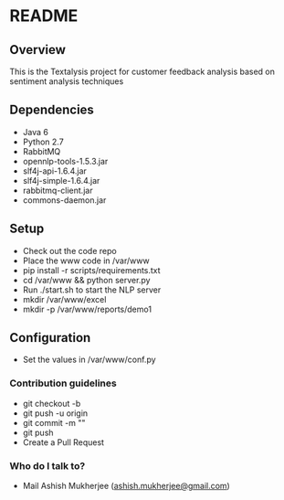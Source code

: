 # README #

## Overview

This is the Textalysis project for customer feedback analysis based on sentiment analysis techniques

## Dependencies

* Java 6
* Python 2.7
* RabbitMQ
* opennlp-tools-1.5.3.jar
* slf4j-api-1.6.4.jar
* slf4j-simple-1.6.4.jar
* rabbitmq-client.jar
* commons-daemon.jar

## Setup

* Check out the code repo
* Place the www code in /var/www 
* pip install -r scripts/requirements.txt
* cd /var/www && python server.py
* Run ./start.sh to start the NLP server
* mkdir /var/www/excel
* mkdir -p /var/www/reports/demo1

## Configuration

* Set the values in /var/www/conf.py
### Contribution guidelines ###

* git checkout -b <branch>
* git push -u origin <branch>
* git commit -m "<message>" <files>
* git push
* Create a Pull Request

### Who do I talk to? ###

* Mail Ashish Mukherjee (ashish.mukherjee@gmail.com)
